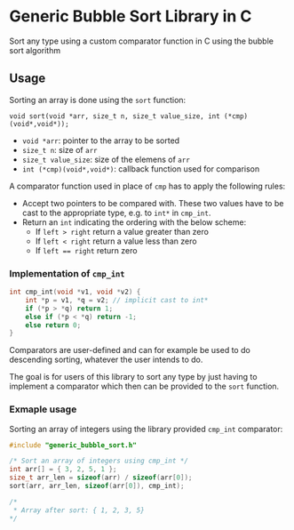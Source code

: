 # Generic Bubble Sort Library in C

Sort any type using a custom comparator function in C using the bubble sort algorithm

## Usage

Sorting an array is done using the `sort` function:

```
void sort(void *arr, size_t n, size_t value_size, int (*cmp)(void*,void*));
```

* `void *arr`: pointer to the array to be sorted
* `size_t n`: size of `arr`
* `size_t value_size`: size of the elemens of `arr`
* `int (*cmp)(void*,void*)`: callback function used for comparison

A comparator function used in place of `cmp` has to apply the following rules:

* Accept two pointers to be compared with. These two values have to be cast to the appropriate type, e.g. to `int*` in `cmp_int`.
* Return an `int` indicating the ordering with the below scheme:
    - If `left > right` return a value greater than zero
    - If `left < right` return a value less than zero
    - If `left == right` return zero

### Implementation of `cmp_int`

```C
int cmp_int(void *v1, void *v2) {
    int *p = v1, *q = v2; // implicit cast to int*
    if (*p > *q) return 1;
    else if (*p < *q) return -1;
    else return 0;
}
```

Comparators are user-defined and can for example be used to do descending sorting, whatever the user intends to do.

The goal is for users of this library to sort any type by just having to implement a comparator which then can be provided to the `sort` function.

### Exmaple usage

Sorting an array of integers using the library provided `cmp_int` comparator:

```C
#include "generic_bubble_sort.h"

/* Sort an array of integers using cmp_int */
int arr[] = { 3, 2, 5, 1 }; 
size_t arr_len = sizeof(arr) / sizeof(arr[0]);
sort(arr, arr_len, sizeof(arr[0]), cmp_int);

/*
 * Array after sort: { 1, 2, 3, 5}
*/
```
